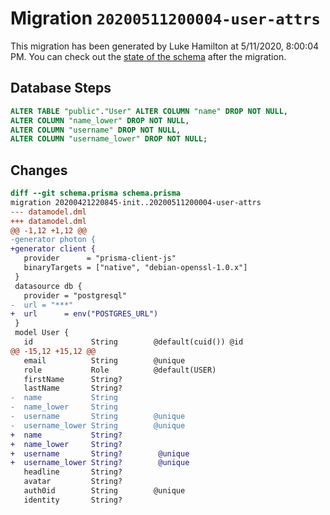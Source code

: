 # Migration `20200511200004-user-attrs`

This migration has been generated by Luke Hamilton at 5/11/2020, 8:00:04 PM.
You can check out the [state of the schema](./schema.prisma) after the migration.

## Database Steps

```sql
ALTER TABLE "public"."User" ALTER COLUMN "name" DROP NOT NULL,
ALTER COLUMN "name_lower" DROP NOT NULL,
ALTER COLUMN "username" DROP NOT NULL,
ALTER COLUMN "username_lower" DROP NOT NULL;
```

## Changes

```diff
diff --git schema.prisma schema.prisma
migration 20200421220845-init..20200511200004-user-attrs
--- datamodel.dml
+++ datamodel.dml
@@ -1,12 +1,12 @@
-generator photon {
+generator client {
   provider      = "prisma-client-js"
   binaryTargets = ["native", "debian-openssl-1.0.x"]
 }
 datasource db {
   provider = "postgresql"
-  url = "***"
+  url      = env("POSTGRES_URL")
 }
 model User {
   id             String        @default(cuid()) @id
@@ -15,12 +15,12 @@
   email          String        @unique
   role           Role          @default(USER)
   firstName      String?
   lastName       String?
-  name           String
-  name_lower     String
-  username       String        @unique
-  username_lower String        @unique
+  name           String?
+  name_lower     String?
+  username       String?        @unique
+  username_lower String?        @unique
   headline       String?
   avatar         String?
   auth0id        String        @unique
   identity       String?
```


